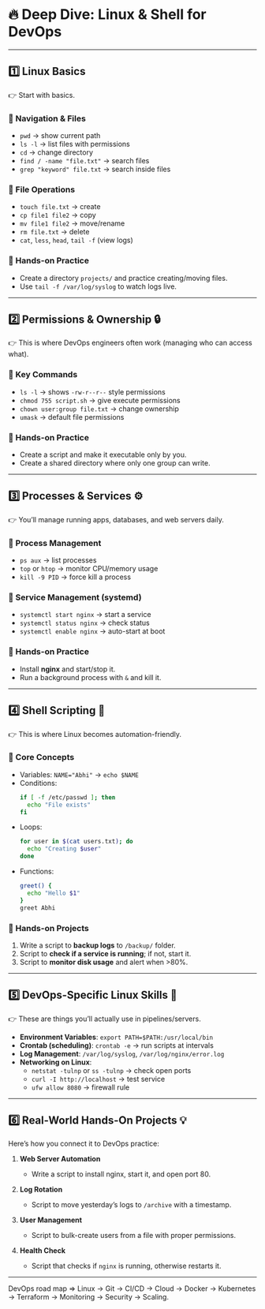 # 🔥 Deep Dive: Linux & Shell for DevOps

---

## 1️⃣ Linux Basics

👉 Start with basics.

### 🔹 Navigation & Files

- `pwd` → show current path
- `ls -l` → list files with permissions
- `cd` → change directory
- `find / -name "file.txt"` → search files
- `grep "keyword" file.txt` → search inside files

### 🔹 File Operations

- `touch file.txt` → create
- `cp file1 file2` → copy
- `mv file1 file2` → move/rename
- `rm file.txt` → delete
- `cat`, `less`, `head`, `tail -f` (view logs)

### 🔹 Hands-on Practice

- Create a directory `projects/` and practice creating/moving files.
- Use `tail -f /var/log/syslog` to watch logs live.

---

## 2️⃣ Permissions & Ownership 🔒

👉 This is where DevOps engineers often work (managing who can access what).

### 🔹 Key Commands

- `ls -l` → shows `-rw-r--r--` style permissions
- `chmod 755 script.sh` → give execute permissions
- `chown user:group file.txt` → change ownership
- `umask` → default file permissions

### 🔹 Hands-on Practice

- Create a script and make it executable only by you.
- Create a shared directory where only one group can write.

---

## 3️⃣ Processes & Services ⚙️

👉 You’ll manage running apps, databases, and web servers daily.

### 🔹 Process Management

- `ps aux` → list processes
- `top` or `htop` → monitor CPU/memory usage
- `kill -9 PID` → force kill a process

### 🔹 Service Management (systemd)

- `systemctl start nginx` → start a service
- `systemctl status nginx` → check status
- `systemctl enable nginx` → auto-start at boot

### 🔹 Hands-on Practice

- Install **nginx** and start/stop it.
- Run a background process with `&` and kill it.

---

## 4️⃣ Shell Scripting 📝

👉 This is where Linux becomes automation-friendly.

### 🔹 Core Concepts

- Variables: `NAME="Abhi"` → `echo $NAME`
- Conditions:
  ```bash
  if [ -f /etc/passwd ]; then
    echo "File exists"
  fi
  ```
- Loops:
  ```bash
  for user in $(cat users.txt); do
    echo "Creating $user"
  done
  ```
- Functions:
  ```bash
  greet() {
    echo "Hello $1"
  }
  greet Abhi
  ```

### 🔹 Hands-on Projects

1. Write a script to **backup logs** to `/backup/` folder.
2. Script to **check if a service is running**; if not, start it.
3. Script to **monitor disk usage** and alert when >80%.

---

## 5️⃣ DevOps-Specific Linux Skills 🚀

👉 These are things you’ll actually use in pipelines/servers.

- **Environment Variables**: `export PATH=$PATH:/usr/local/bin`
- **Crontab (scheduling)**: `crontab -e` → run scripts at intervals
- **Log Management**: `/var/log/syslog`, `/var/log/nginx/error.log`
- **Networking on Linux**:
  - `netstat -tulnp` or `ss -tulnp` → check open ports
  - `curl -I http://localhost` → test service
  - `ufw allow 8080` → firewall rule

---

## 6️⃣ Real-World Hands-On Projects 💡

Here’s how you connect it to DevOps practice:

1. **Web Server Automation**

   - Write a script to install nginx, start it, and open port 80.

2. **Log Rotation**

   - Script to move yesterday’s logs to `/archive` with a timestamp.

3. **User Management**

   - Script to bulk-create users from a file with proper permissions.

4. **Health Check**
   - Script that checks if `nginx` is running, otherwise restarts it.

--- 
DevOps road map =>
Linux → Git → CI/CD → Cloud → Docker → Kubernetes → Terraform → Monitoring → Security → Scaling.
